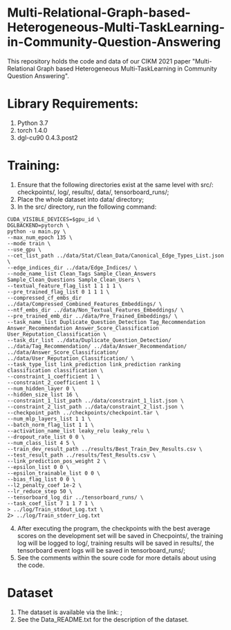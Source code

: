 # Multi-Relational-Graph-based-Heterogeneous-Multi-TaskLearning-in-Community-Question-Answering
This repository holds the code and data of our CIKM 2021 paper "Multi-Relational Graph based Heterogeneous Multi-TaskLearning in Community Question Answering".

# Library Requirements: 
1. Python 3.7
2. torch 1.4.0
3. dgl-cu90 0.4.3.post2

# Training:
1. Ensure that the following directories exist at the same level with src/: checkpoints/, log/, results/, data/, tensorboard_runs/;
2. Place the whole dataset into data/ directory;
3. In the src/ directory, run the following command:
```
CUDA_VISIBLE_DEVICES=$gpu_id \
DGLBACKEND=pytorch \
python -u main.py \
--max_num_epoch 135 \
--mode train \
--use_gpu \
--cet_list_path ../data/Stat/Clean_Data/Canonical_Edge_Types_List.json \
--edge_indices_dir ../data/Edge_Indices/ \
--node_name_list Clean_Tags Sample_Clean_Answers Sample_Clean_Questions Sample_Clean_Users \
--textual_feature_flag_list 1 1 1 1 \
--pre_trained_flag_list 0 1 1 1 \
--compressed_cf_embs_dir ../data/Compressed_Combined_Features_Embeddings/ \
--ntf_embs_dir ../data/Non_Textual_Features_Embeddings/ \
--pre_trained_emb_dir ../data/Pre_Trained_Embeddings/ \
--task_name_list Duplicate_Question_Detection Tag_Recommendation Answer_Recommendation Answer_Score_Classification User_Reputation_Classification \
--task_dir_list ../data/Duplicate_Question_Detection/ ../data/Tag_Recommendation/ ../data/Answer_Recommendation/ ../data/Answer_Score_Classification/ ../data/User_Reputation_Classification/ \
--task_type_list link_prediction link_prediction ranking classification classification \
--constraint_1_coefficient 1 \
--constraint_2_coefficient 1 \
--num_hidden_layer 0 \
--hidden_size_list 16 \
--constraint_1_list_path ../data/constraint_1_list.json \
--constraint_2_list_path ../data/constraint_2_list.json \
--checkpoint_path ../checkpoints/checkpoint.tar \
--num_mlp_layers_list 1 1 \
--batch_norm_flag_list 1 1 \
--activation_name_list leaky_relu leaky_relu \
--dropout_rate_list 0 0 \
--num_class_list 4 5 \
--train_dev_result_path ../results/Best_Train_Dev_Results.csv \
--test_result_path ../results/Test_Results.csv \
--link_prediction_pos_weight 2 \
--epsilon_list 0 0 \
--epsilon_trainable_list 0 0 \
--bias_flag_list 0 0 \
--l2_penalty_coef 1e-2 \
--lr_reduce_step 50 \
--tensorboard_log_dir ../tensorboard_runs/ \
--task_coef_list 7 1 1 7 1 \
> ../log/Train_stdout_Log.txt \
2> ../log/Train_stderr_Log.txt
```
4. After executing the program, the checkpoints with the best average scores on the development set will be saved in Checpoints/, the training log will be logged to log/, training results will be saved in results/, the tensorboard event logs will be saved in tensorboard_runs/;
5. See the comments within the soure code for more details about using the code.

# Dataset
1. The dataset is available via the link:   ;
2. See the Data_README.txt for the description of the dataset.
